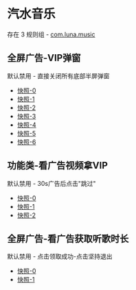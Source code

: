 # 汽水音乐

存在 3 规则组 - [com.luna.music](/src/apps/com.luna.music.ts)

## 全屏广告-VIP弹窗

默认禁用 - 直接关闭所有底部半屏弹窗

- [快照-0](https://i.gkd.li/import/13533795)
- [快照-1](https://i.gkd.li/import/13533797)
- [快照-2](https://i.gkd.li/import/13613296)
- [快照-3](https://i.gkd.li/import/13613498)
- [快照-4](https://i.gkd.li/import/13613850)
- [快照-5](https://i.gkd.li/import/13660652)
- [快照-6](https://i.gkd.li/import/13674376)

## 功能类-看广告视频拿VIP

默认禁用 - 30s广告后点击"跳过"

- [快照-0](https://i.gkd.li/import/13611006)
- [快照-1](https://i.gkd.li/import/13613085)
- [快照-2](https://i.gkd.li/import/13613184)

## 全屏广告-看广告获取听歌时长

默认禁用 - 点击领取成功-点击坚持退出

- [快照-0](https://i.gkd.li/import/13945430)
- [快照-1](https://i.gkd.li/import/13945459)
